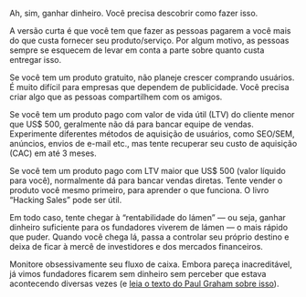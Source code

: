 Ah, sim, ganhar dinheiro. Você precisa descobrir como fazer isso.

A versão curta é que você tem que fazer as pessoas pagarem a você mais do que custa fornecer seu produto/serviço. Por algum motivo, as pessoas sempre se esquecem de levar em conta a parte sobre quanto custa entregar isso.

Se você tem um produto gratuito, não planeje crescer comprando usuários. É muito difícil para empresas que dependem de publicidade. Você precisa criar algo que as pessoas compartilhem com os amigos.

Se você tem um produto pago com valor de vida útil (LTV) do cliente menor que US$ 500, geralmente não dá para bancar equipe de vendas. Experimente diferentes métodos de aquisição de usuários, como SEO/SEM, anúncios, envios de e-mail etc., mas tente recuperar seu custo de aquisição (CAC) em até 3 meses.

Se você tem um produto pago com LTV maior que US$ 500 (valor líquido para você), normalmente dá para bancar vendas diretas. Tente vender o produto você mesmo primeiro, para aprender o que funciona. O livro “Hacking Sales” pode ser útil.

Em todo caso, tente chegar à “rentabilidade do lámen” — ou seja, ganhar dinheiro suficiente para os fundadores viverem de lámen — o mais rápido que puder. Quando você chega lá, passa a controlar seu próprio destino e deixa de ficar à mercê de investidores e dos mercados financeiros.

Monitore obsessivamente seu fluxo de caixa. Embora pareça inacreditável, já vimos fundadores ficarem sem dinheiro sem perceber que estava acontecendo diversas vezes (e [leia o texto do Paul Graham sobre isso](http://paulgraham.com/aord.html)).
